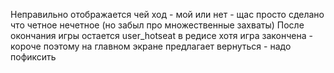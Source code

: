 Неправильно отображается чей ход - мой или нет - щас просто сделано что четное нечетное (но забыл про множественные захваты)
После окончания игры остается user_hotseat в редисе хотя игра закончена - короче поэтому на главном экране предлагает вернуться - надо пофиксить